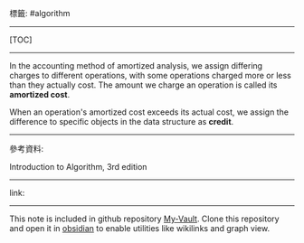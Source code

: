 標籤: #algorithm 

---

[TOC]

---

In the accounting method of amortized analysis, we assign differing charges to different operations, with some operations charged more or less than they actually cost. The amount we charge an operation is called its **amortized cost**.

When an operation's amortized cost exceeds its actual cost, we assign the difference to specific objects in the data structure as **credit**.

---

參考資料:

Introduction to Algorithm, 3rd edition

---

link:


---

This note is included in github repository [My-Vault](https://github.com/LittleD3092/My-Vault.git). Clone this repository and open it in [obsidian](https://obsidian.md/) to enable utilities like wikilinks and graph view.